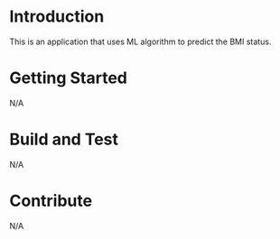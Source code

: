 # Introduction 
This is an application that uses ML algorithm to predict the BMI status. 

# Getting Started
N/A

# Build and Test
N/A

# Contribute
N/A
